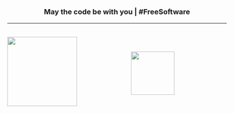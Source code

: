 <h3 align="center">May the code be with you | #FreeSoftware</h3>

---


<br>

<!--
<div align="center">
  <img
       src="https://img.shields.io/badge/Windows-0078D6?style=for-the-badge&logo=windows&logoColor=white">
  ᠎ 
  <img
       src="https://img.shields.io/badge/Cplusplus-14354C?style=for-the-badge&logo=python&logoColor=yellow">᠎
  ᠎ 
  <img
       src="https://img.shields.io/badge/Linux-black?style=for-the-badge&logo=linux&logoColor=white">
  ᠎ 
  <img
       src="https://img.shields.io/badge/C%20Language-00599C?style=for-the-badge&logo=c&logoColor=black">
</div>

<br>
-->

<div>
  <a href="https://github.com/Reverend-Zolf">
  <img height="160em" align="left" src="https://github-readme-stats.vercel.app/api?username=Comrade-Zolf&show_icons=true&theme=merko&include_all_commits=true&count_private=true" />
  </a>
</div>

<div align="center"><br><br>
<img src="https://i.pinimg.com/originals/9f/16/d9/9f16d926f95e7ccc80b3771c50edaec3.gif" width="100"></h1>
<p align="center">
</div>

<!--
<br>
<br>
<br>


